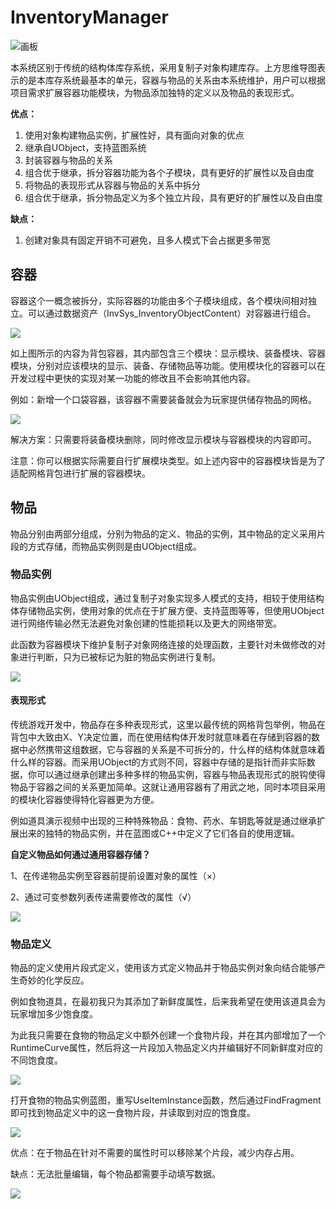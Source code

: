 # InventoryManager

![画板](https://cdn.nlark.com/yuque/0/2025/jpeg/35300344/1755677126007-00d3787b-ad4f-4c34-afab-b6e809f3fb76.jpeg)

本系统区别于传统的结构体库存系统，采用复制子对象构建库存。上方思维导图表示的是本库存系统最基本的单元，容器与物品的关系由本系统维护，用户可以根据项目需求扩展容器功能模块，为物品添加独特的定义以及物品的表现形式。

**优点：**

1. 使用对象构建物品实例，扩展性好，具有面向对象的优点
2. 继承自UObject，支持蓝图系统
3. 封装容器与物品的关系
4. 组合优于继承，拆分容器功能为各个子模块，具有更好的扩展性以及自由度
5. 将物品的表现形式从容器与物品的关系中拆分
6. 组合优于继承，拆分物品定义为多个独立片段，具有更好的扩展性以及自由度

**缺点：**

1. 创建对象具有固定开销不可避免，且多人模式下会占据更多带宽

## 容器
容器这个一概念被拆分，实际容器的功能由多个子模块组成，各个模块间相对独立。可以通过数据资产（InvSys_InventoryObjectContent）对容器进行组合。

![](https://cdn.nlark.com/yuque/0/2025/png/35300344/1755675690387-eb85cf8d-ae8c-48d3-875a-289c6ec42027.png)

如上图所示的内容为背包容器，其内部包含三个模块：显示模块、装备模块、容器模块，分别对应该模块的显示、装备、存储物品等功能。使用模块化的容器可以在开发过程中更快的实现对某一功能的修改且不会影响其他内容。

例如：新增一个口袋容器，该容器不需要装备就会为玩家提供储存物品的网格。

![](https://cdn.nlark.com/yuque/0/2025/png/35300344/1755675991279-e4668e63-329c-45a4-9e9b-0a419dc22508.png)

解决方案：只需要将装备模块删除，同时修改显示模块与容器模块的内容即可。

注意：你可以根据实际需要自行扩展模块类型。如上述内容中的容器模块皆是为了适配网格背包进行扩展的容器模块。

## 物品
物品分别由两部分组成，分别为物品的定义、物品的实例，其中物品的定义采用片段的方式存储，而物品实例则是由UObject组成。

### 物品实例
物品实例由UObject组成，通过复制子对象实现多人模式的支持，相较于使用结构体存储物品实例，使用对象的优点在于扩展方便、支持蓝图等等，但使用UObject进行网络传输必然无法避免对象创建的性能损耗以及更大的网络带宽。

此函数为容器模块下维护复制子对象网络连接的处理函数，主要针对未做修改的对象进行判断，只为已被标记为脏的物品实例进行复制。

![](https://cdn.nlark.com/yuque/0/2025/png/35300344/1755676677906-25e4f018-5561-4a11-b68b-8983d45bcfad.png)

#### 表现形式
传统游戏开发中，物品存在多种表现形式，这里以最传统的网格背包举例，物品在背包中大致由X、Y决定位置，而在使用结构体开发时就意味着在存储到容器的数据中必然携带这组数据，它与容器的关系是不可拆分的，什么样的结构体就意味着什么样的容器。而采用UObject的方式则不同，容器中存储的是指针而非实际数据，你可以通过继承创建出多种多样的物品实例，容器与物品表现形式的脱钩使得物品于容器之间的关系更加简单。这就让通用容器有了用武之地，同时本项目采用的模块化容器使得特化容器更为方便。

例如道具演示视频中出现的三种特殊物品：食物、药水、车钥匙等就是通过继承扩展出来的独特的物品实例，并在蓝图或C++中定义了它们各自的使用逻辑。

**自定义物品如何通过通用容器存储？**

1、在传递物品实例至容器前提前设置对象的属性（×） 

2、通过可变参数列表传递需要修改的属性（√）

![](https://cdn.nlark.com/yuque/0/2025/png/35300344/1755677847889-b90d7064-e72a-4b92-9e27-64cc7204b546.png)

### 物品定义
物品的定义使用片段式定义，使用该方式定义物品并于物品实例对象向结合能够产生奇妙的化学反应。

例如食物道具，在最初我只为其添加了新鲜度属性，后来我希望在使用该道具会为玩家增加多少饱食度。

为此我只需要在食物的物品定义中额外创建一个食物片段，并在其内部增加了一个RuntimeCurve属性，然后将这一片段加入物品定义内并编辑好不同新鲜度对应的不同饱食度。

![](https://cdn.nlark.com/yuque/0/2025/png/35300344/1755758516538-d71a0e0b-4647-4e64-9271-4a217c308721.png)

打开食物的物品实例蓝图，重写UseItemInstance函数，然后通过FindFragment即可找到物品定义中的这一食物片段，并读取到对应的饱食度。

![](https://cdn.nlark.com/yuque/0/2025/png/35300344/1755758543907-11493086-6fd5-4162-93d9-f7e21616479f.png)

优点：在于物品在针对不需要的属性时可以移除某个片段，减少内存占用。

缺点：无法批量编辑，每个物品都需要手动填写数据。

![](https://cdn.nlark.com/yuque/0/2025/png/35300344/1755678216999-0dd90a88-efe8-4d75-b7da-fcd4001dab26.png)



